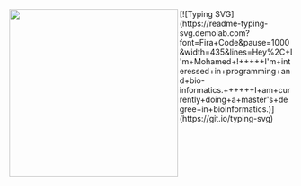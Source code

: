 <img align="left" width="300" src="https://media.tenor.com/dHk-LfzHrtwAAAAi/linux-computer.gif">
[![Typing SVG](https://readme-typing-svg.demolab.com?font=Fira+Code&pause=1000&width=435&lines=Hey%2C+I'm+Mohamed+!+++++I'm+interessed+in+programming+and+bio-informatics.++++++I+am+currently+doing+a+master's+degree+in+bioinformatics.)](https://git.io/typing-svg)

